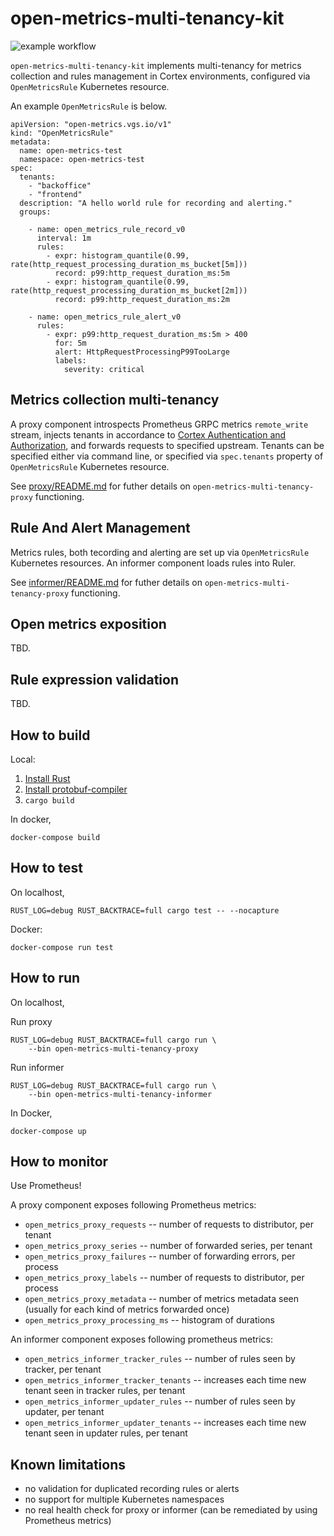 open-metrics-multi-tenancy-kit
=================================

![example workflow](https://github.com/verygood-ops/open-metrics-multi-tenancy-kit/actions/workflows/push.yml/badge.svg)


`open-metrics-multi-tenancy-kit` implements multi-tenancy for metrics collection and
rules management in Cortex environments, configured via `OpenMetricsRule` Kubernetes resource.

An example `OpenMetricsRule` is below.

```
apiVersion: "open-metrics.vgs.io/v1"
kind: "OpenMetricsRule"
metadata:
  name: open-metrics-test
  namespace: open-metrics-test
spec:
  tenants:
    - "backoffice"
    - "frontend"
  description: "A hello world rule for recording and alerting."
  groups:

    - name: open_metrics_rule_record_v0
      interval: 1m
      rules:
        - expr: histogram_quantile(0.99, rate(http_request_processing_duration_ms_bucket[5m]))
          record: p99:http_request_duration_ms:5m
        - expr: histogram_quantile(0.99, rate(http_request_processing_duration_ms_bucket[2m]))
          record: p99:http_request_duration_ms:2m

    - name: open_metrics_rule_alert_v0
      rules:
        - expr: p99:http_request_duration_ms:5m > 400
          for: 5m
          alert: HttpRequestProcessingP99TooLarge
          labels:
            severity: critical
```



Metrics collection multi-tenancy
--------------------------------
A proxy component introspects Prometheus GRPC metrics `remote_write` stream,
injects tenants in accordance to 
[Cortex Authentication and Authorization](https://cortexmetrics.io/docs/guides/auth/),
and forwards requests to specified upstream. Tenants can be specified either
via command line, or specified via `spec.tenants` property of 
`OpenMetricsRule` Kubernetes resource.

See [proxy/README.md](proxy/README.md) for futher details on `open-metrics-multi-tenancy-proxy` functioning.

Rule And Alert Management
-------------------------
Metrics rules, both tecording and alerting are set up via `OpenMetricsRule` Kubernetes resources.
An informer component loads rules into Ruler.

See [informer/README.md](informer/README.md) for futher details on `open-metrics-multi-tenancy-proxy` functioning.

Open metrics exposition
-----------------------
TBD.

Rule expression validation
--------------------------
TBD.

How to build
-------------

Local:

1) [Install Rust](https://doc.rust-lang.org/cargo/getting-started/installation.html)
2) [Install protobuf-compiler](https://grpc.io/docs/protoc-installation/)
3) `cargo build`

In docker,

`docker-compose build`

How to test
-----------

On localhost,

```
RUST_LOG=debug RUST_BACKTRACE=full cargo test -- --nocapture
```

Docker:

`docker-compose run test`

How to run
----------
On localhost,

Run proxy
```
RUST_LOG=debug RUST_BACKTRACE=full cargo run \
    --bin open-metrics-multi-tenancy-proxy
```

Run informer

```
RUST_LOG=debug RUST_BACKTRACE=full cargo run \
    --bin open-metrics-multi-tenancy-informer
```

In Docker,

`docker-compose up`


How to monitor
--------------

Use Prometheus!

A proxy component exposes following Prometheus metrics:

- `open_metrics_proxy_requests`           -- number of requests to distributor, per tenant
- `open_metrics_proxy_series`             -- number of forwarded series, per tenant
- `open_metrics_proxy_failures`           -- number of forwarding errors, per process
- `open_metrics_proxy_labels`             -- number of requests to distributor, per process
- `open_metrics_proxy_metadata`           -- number of metrics metadata seen (usually for each kind of metrics forwarded once)
- `open_metrics_proxy_processing_ms`      -- histogram of durations

An informer component exposes following prometheus metrics:

- `open_metrics_informer_tracker_rules`   -- number of rules seen by tracker, per tenant
- `open_metrics_informer_tracker_tenants` -- increases each time new tenant seen in tracker rules, per tenant
- `open_metrics_informer_updater_rules`   -- number of rules seen by updater, per tenant
- `open_metrics_informer_updater_tenants` -- increases each time new tenant seen in updater rules, per tenant


Known limitations
------------------
- no validation for duplicated recording rules or alerts
- no support for multiple Kubernetes namespaces
- no real health check for proxy or informer (can be remediated by using Prometheus metrics)
